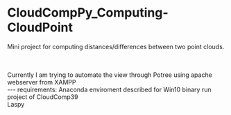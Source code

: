 # CloudCompPy_Computing-CloudPoint
Mini project for computing distances/differences between two point clouds.

<br />
<br />
Currently I am trying to automate the view through Potree using apache webserver from XAMPP
<br />
---
requirements:
Anaconda enviroment described for Win10 binary run project of CloudComp39 <br />
Laspy <br />
<!--
 ✨ _special_ ✨


- 🔭 I’m currently working on ...
- 🌱 I’m currently learning ...
- 👯 I’m looking to collaborate on ...
- 🤔 I’m looking for help with ...
- 💬 Ask me about ...
- 📫 How to reach me: ...
- 😄 Pronouns: ...
- ⚡ Fun fact: ...
-->
